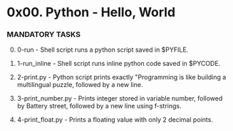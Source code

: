 # 0x00. Python - Hello, World

### MANDATORY TASKS

0. 0-run - Shell script runs a python script saved in $PYFILE.

1. 1-run_inline - Shell script runs inline python code saved in  $PYCODE.

2. 2-print.py - Python script prints exactly \"Programming is like building a multilingual puzzle, followed by a new line.

3. 3-print_number.py - Prints integer stored in variable number, followed by Battery street, followed by a new line using f-strings.

4. 4-print_float.py - Prints a floating value with only 2 decimal points.

